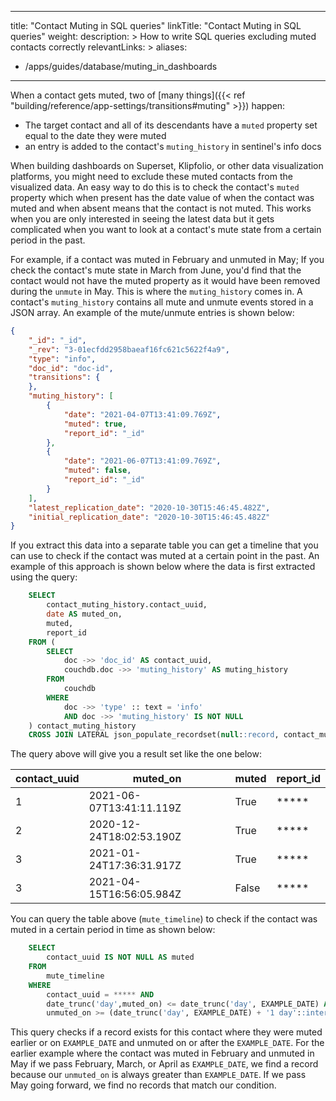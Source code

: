 ---
title: "Contact Muting in SQL queries"
linkTitle: "Contact Muting in SQL queries"
weight: 
description: >
  How to write SQL queries excluding muted contacts correctly
relevantLinks: >
aliases:
   - /apps/guides/database/muting_in_dashboards
----

When a contact gets muted, two of [many things]({{< ref "building/reference/app-settings/transitions#muting" >}}) happen: 

- The target contact and all of its descendants have a `muted` property set equal to the date they were muted
- an entry is added to the contact's `muting_history` in sentinel's info docs

When building dashboards on Superset, Klipfolio, or other data visualization platforms, you might need to exclude these muted contacts from the visualized data. An easy way to do this is to check the contact's `muted` property which when present has the date value of when the contact was muted and when absent means that the contact is not muted. This works when you are only interested in seeing the latest data but it gets complicated when you want to look at a contact's mute state from a certain period in the past.

For example, if a contact was muted in February and unmuted in May; If you check the contact's mute state in March from June, you'd find that the contact would not have the muted property as it would have been removed during the `unmute` in May. This is where the `muting_history` comes in. A contact's `muting_history` contains all mute and unmute events stored in a JSON array. An example of the mute/unmute entries is shown below:

```json
{
    "_id": "_id",
    "_rev": "3-01ecfdd2958baeaf16fc621c5622f4a9",
    "type": "info",
    "doc_id": "doc-id",
    "transitions": {
    },
    "muting_history": [
        {
            "date": "2021-04-07T13:41:09.769Z",
            "muted": true,
            "report_id": "_id"
        },
        {
            "date": "2021-06-07T13:41:09.769Z",
            "muted": false,
            "report_id": "_id"
        }
    ],
    "latest_replication_date": "2020-10-30T15:46:45.482Z",
    "initial_replication_date": "2020-10-30T15:46:45.482Z"
}
```
If you extract this data into a separate table you can get a timeline that you can use to check if the contact was muted at a certain point in the past. An example of this approach is shown below where the data is first extracted using the query:

```sql
    SELECT 
        contact_muting_history.contact_uuid, 
        date AS muted_on, 
        muted, 
        report_id 
    FROM (
        SELECT 
            doc ->> 'doc_id' AS contact_uuid,
            couchdb.doc ->> 'muting_history' AS muting_history
        FROM 
            couchdb
        WHERE
            doc ->> 'type' :: text = 'info'
            AND doc ->> 'muting_history' IS NOT NULL
    ) contact_muting_history
    CROSS JOIN LATERAL json_populate_recordset(null::record, contact_muting_history.muting_history::json) AS (date text, muted bool, report_id uuid);

```

The query above will give you a result set like the one below:

| contact_uuid | muted_on | muted | report_id |
| --- | --- | --- | --- |
| 1 | 2021-06-07T13:41:11.119Z | True   | ***** |
| 2 | 2020-12-24T18:02:53.190Z | True   | ***** |
| 3 | 2021-01-24T17:36:31.917Z | True   | ***** |
| 3 | 2021-04-15T16:56:05.984Z | False  | ***** |


You can query the table above (`mute_timeline`) to check if the contact was muted in a certain period in time as shown below:

```sql
    SELECT 
        contact_uuid IS NOT NULL AS muted
    FROM
        mute_timeline
    WHERE
        contact_uuid = ***** AND 
        date_trunc('day',muted_on) <= date_trunc('day', EXAMPLE_DATE) AND 
        unmuted_on >= (date_trunc('day', EXAMPLE_DATE) + '1 day'::interval)

```

This query checks if a record exists for this contact where they were muted earlier or on `EXAMPLE_DATE` and unmuted on or after the `EXAMPLE_DATE`. For the earlier example where the contact was muted in February and unmuted in May if we pass February, March, or April as `EXAMPLE_DATE`, we find a record because our `unmuted_on` is always greater than `EXAMPLE_DATE`. If we pass May going forward, we find no records that match our condition.